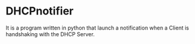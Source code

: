 DHCPnotifier
============

It is a program written in python that launch a notification when a Client is handshaking with the DHCP Server.
